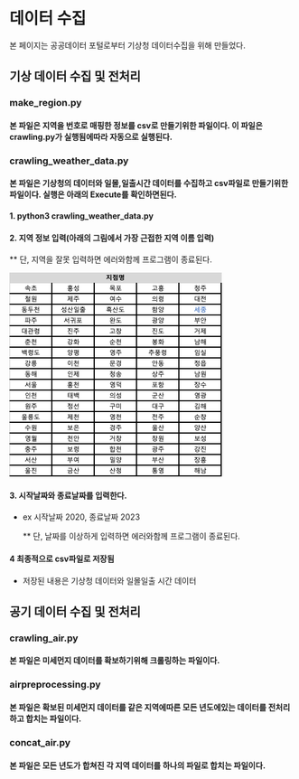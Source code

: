 # 데이터 수집
본 페이지는 공공데이터 포털로부터 기상청 데이터수집을 위해 만들었다.

## 기상 데이터 수집 및 전처리
### make_region.py
#### 본 파일은 지역을 번호로 매핑한 정보를 csv로 만들기위한 파일이다. 이 파일은 crawling.py가 실행됨에따라 자동으로 실행된다.

### crawling_weather_data.py
#### 본 파일은 기상청의 데이터와 일몰,일출시간 데이터를 수집하고 csv파일로 만들기위한 파일이다. 실행은 아래의 Execute를 확인하면된다.

#### 1. python3 crawling_weather_data.py

#### 2. 지역 정보 입력(아래의 그림에서 가장 근접한 지역 이름 입력)
 ** 단, 지역을 잘못 입력하면 에러와함께 프로그램이 종료된다.

![image](https://github.com/SoominChung/renewable-power-prediction/blob/main/data/picture1.png)
#### 3. 시작날짜와 종료날짜를 입력한다.
- ex 시작날짜 2020, 종료날짜 2023

  ** 단, 날짜를 이상하게 입력하면 에러와함께 프로그램이 종료된다.

#### 4 최종적으로 csv파일로 저장됨
- 저장된 내용은 기상청 데이터와 일몰일출 시간 데이터


## 공기 데이터 수집 및 전처리

### crawling_air.py
#### 본 파일은 미세먼지 데이터를 확보하기위해 크롤링하는 파일이다.

### airpreprocessing.py
#### 본 파일은 확보된 미세먼지 데이터를 같은 지역에따른 모든 년도에있는 데이터를 전처리하고 합치는 파일이다.

### concat_air.py
#### 본 파일은 모든 년도가 합쳐진 각 지역 데이터를 하나의 파일로 합치는 파일이다.

